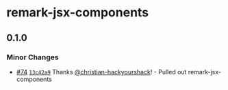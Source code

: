 # remark-jsx-components

## 0.1.0

### Minor Changes

- [#74](https://github.com/christian-hackyourshack/npm/pull/74) [`13c42a9`](https://github.com/christian-hackyourshack/npm/commit/13c42a99f9f1bc57eb2ba2d93d3fd840accdeea8) Thanks [@christian-hackyourshack](https://github.com/christian-hackyourshack)! - Pulled out remark-jsx-components

